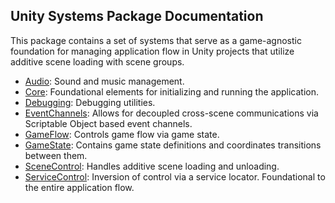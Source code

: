## Unity Systems Package Documentation

This package contains a set of systems that serve as a game-agnostic foundation for managing application flow in Unity projects that utilize additive scene loading with scene groups.

- [Audio](./Audio.md): Sound and music management.
- [Core](./Core.md): Foundational elements for initializing and running the application.
- [Debugging](./Debugging.md): Debugging utilities.
- [EventChannels](./EventChannels.md): Allows for decoupled cross-scene communications via Scriptable Object based event channels.
- [GameFlow](./GameFlow.md): Controls game flow via game state.
- [GameState](./GameState.md): Contains game state definitions and coordinates transitions between them.
- [SceneControl](./SceneControl.md): Handles additive scene loading and unloading.
- [ServiceControl](./ServiceControl.md): Inversion of control via a service locator. Foundational to the entire application flow.
